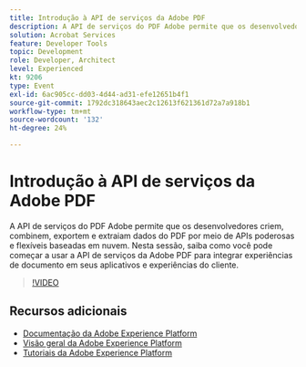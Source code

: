 ```yaml
---
title: Introdução à API de serviços da Adobe PDF
description: A API de serviços do PDF Adobe permite que os desenvolvedores criem, combinem, exportem e extraiam dados do PDF por meio de APIs poderosas e flexíveis baseadas em nuvem. Nesta sessão, saiba como você pode começar a usar a API de serviços da Adobe PDF para integrar experiências de documento em seus aplicativos e experiências do cliente.
solution: Acrobat Services
feature: Developer Tools
topic: Development
role: Developer, Architect
level: Experienced
kt: 9206
type: Event
exl-id: 6ac905cc-dd03-4d44-ad31-efe12651b4f1
source-git-commit: 1792dc318643aec2c12613f621361d72a7a918b1
workflow-type: tm+mt
source-wordcount: '132'
ht-degree: 24%

---
```


# Introdução à API de serviços da Adobe PDF

A API de serviços do PDF Adobe permite que os desenvolvedores criem, combinem, exportem e extraiam dados do PDF por meio de APIs poderosas e flexíveis baseadas em nuvem. Nesta sessão, saiba como você pode começar a usar a API de serviços da Adobe PDF para integrar experiências de documento em seus aplicativos e experiências do cliente.


>[!VIDEO](https://video.tv.adobe.com/v/337601/?quality=12&learn=on&hidetitle=true)

## Recursos adicionais

- [Documentação da Adobe Experience Platform](https://experienceleague.adobe.com/docs/experience-platform.html?lang=pt-BR)
- [Visão geral da Adobe Experience Platform](https://experienceleague.adobe.com/docs/experience-platform/landing/home.html?lang=pt-BR)
- [Tutoriais da Adobe Experience Platform](https://experienceleague.adobe.com/docs/platform-learn/tutorials/overview.html?lang=pt-BR)

